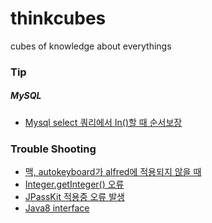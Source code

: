 # thinkcubes
cubes of knowledge about everythings

### Tip
##### MySQL
* [Mysql select 쿼리에서 In()할 때 순서보장](tip/mysql-in-clause-order.md)

### Trouble Shooting
* [맥, autokeyboard가 alfred에 적용되지 않을 때](troubleshooting/alfred-force-input-source.md)
* [Integer.getInteger() 오류](troubleshooting/Integer.getInteger()-error.md)
* [JPassKit 적용중 오류 발생](troubleshooting/jpasskit-object-mapper.md)
* [Java8 interface](tip/java8-interface.md)